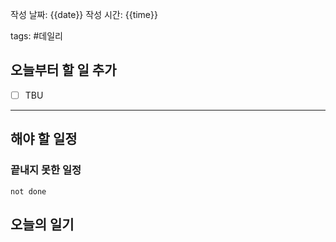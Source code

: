 
작성 날짜: {{date}}
작성 시간: {{time}}

tags: #데일리

## 오늘부터 할 일 추가
- [ ] TBU 

  
---  
## 해야 할 일정  
### 끝내지 못한 일정

```tasks
not done
```
## 오늘의 일기
